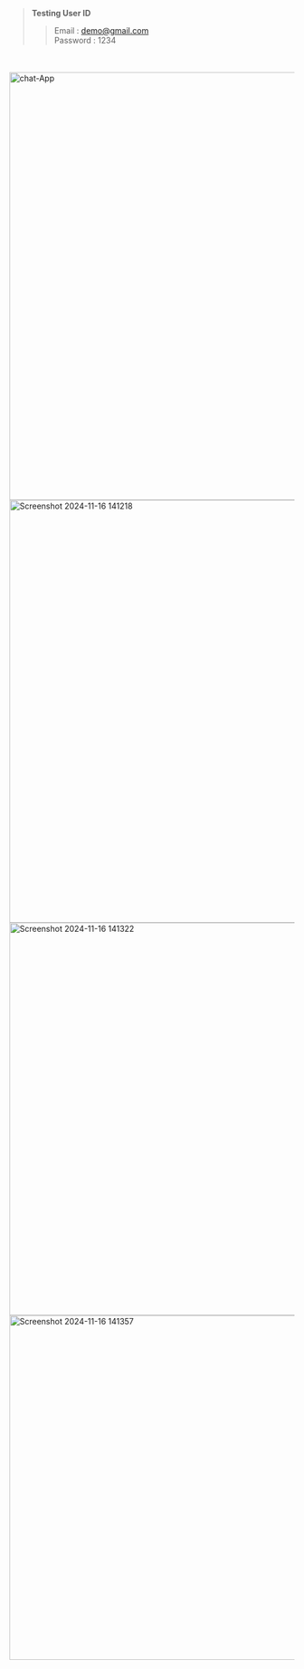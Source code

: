 >**Testing User ID** 
>> Email : demo@gmail.com <br/>
>> Password : 1234
<br/>
<br/>

<img width="755" alt="chat-App" src="https://github.com/user-attachments/assets/65bcab74-131f-4519-8327-95a4795403fd">

<br/>
<img width="746" alt="Screenshot 2024-11-16 141218" src="https://github.com/user-attachments/assets/174e2809-23e9-4200-8309-f578138079d7">

<br/>
<img width="693" alt="Screenshot 2024-11-16 141322" src="https://github.com/user-attachments/assets/67470097-8ed5-4f5a-8d09-bc7afa7d7edd">

<br/>
<img width="608" alt="Screenshot 2024-11-16 141357" src="https://github.com/user-attachments/assets/6afb6b3f-14ad-432f-8f26-301fb6feef22">
